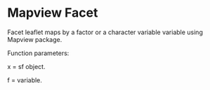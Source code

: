 # Mapview Facet

Facet leaflet maps by a factor or a character variable variable using Mapview package.

Function parameters:

x = sf object.

f = variable.
